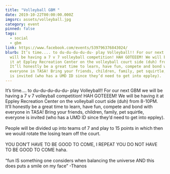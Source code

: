 ```yaml
---
title: "Volleyball GBM "
date: 2019-10-22T00:00:00.000Z
imgsrc: assets/volleyball.jpg
category: event
pinned: false
tags:
  - social
  - gbm
link: https://www.facebook.com/events/539796376843024/
blurb: It’s time.... to du-du-du-du-du- play Volleyball!! For our next GBM we
  will be having a 7 v 7 volleyball competition! HAH GOTEEEM! We will be having
  it at Eppley Recreation Center on the volleyball court side (duh) from 8-10PM.
  It’ll honestly be a great time to learn, have fun, compete and bond with
  everyone in TASA! Bring your friends, children, family, pet squirtle, everyone
  is invited (who has a UMD ID since they’d need to get into eppley).
---
```

It’s time.... to du-du-du-du-du- play Volleyball!! For our next GBM we will be having a 7 v 7 volleyball competition! HAH GOTEEEM! We will be having it at Eppley Recreation Center on the volleyball court side (duh) from 8-10PM. It’ll honestly be a great time to learn, have fun, compete and bond with everyone in TASA! Bring your friends, children, family, pet squirtle, everyone is invited (who has a UMD ID since they’d need to get into eppley).\
\
People will be divided up into teams of 7 and play to 15 points in which then we would rotate the losing team off the court.\
\
YOU DON’T HAVE TO BE GOOD TO COME, I REPEAT YOU DO NOT HAVE TO BE GOOD TO COME haha.\
\
“fun IS something one considers when balancing the universe AND this does puts a smile on my face” -Thanos